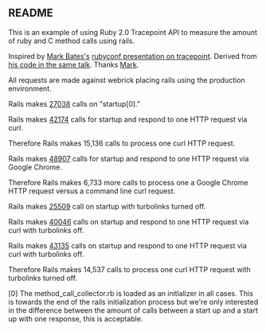 ## README

This is an example of using Ruby 2.0 Tracepoint API to measure the amount of
ruby and C method calls using rails.

Inspired by [Mark Bates's](https://twitter.com/markbates) [rubyconf presentation on tracepoint](http://www.slideshare.net/markykang/mangling-ruby-withtracepoint). Derived from [his code in the same talk](https://gist.github.com/markbates/7403345). Thanks [Mark](http://metabates.com/).

All requests are made against webrick placing rails using the production
environment.

Rails makes [27038](https://github.com/wallace/hello_world_rails/blob/master/rails_startup.out#L1581) calls on "startup[0]."

Rails makes [42174](https://github.com/wallace/hello_world_rails/blob/master/rails_startup_and_call.out#L3150) calls for startup and respond to one HTTP request via curl.

Therefore Rails makes 15,136 calls to process one curl HTTP request.

Rails makes [48907](https://github.com/wallace/hello_world_rails/blob/master/rails_startup_and_call_with_chrome_request.out#L3179) calls for startup and respond to one HTTP request via Google Chrome.

Therefore Rails makes 6,733 more calls to process one a Google Chrome HTTP request versus a command line curl request.

Rails makes [25509](https://github.com/wallace/hello_world_rails/blob/master/rails_startup_no_turbo.out#L1572) call on startup with turbolinks turned off.

Rails makes [40046](https://github.com/wallace/hello_world_rails/blob/master/rails_startup_and_call_no_turbo.out#L3088) calls on startup and respond to one HTTP request via curl with turbolinks off.

Rails makes [43135](https://github.com/wallace/hello_world_rails/blob/master/rails_startup_and_call_with_chrome_request_no_turbo.out#L3106) calls on startup and respond to one HTTP request via curl with turbolinks off.

Therefore Rails makes 14,537 calls to process one curl HTTP request with
turbolinks turned off.

[0] The method_call_collector.rb is loaded as an initializer in all cases. This
is towards the end of the rails initialization process but we're only interested in the difference between the amount of calls between a start up and a start up with one response, this is acceptable.
